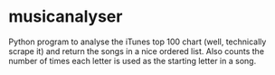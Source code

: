 musicanalyser
=============

Python program to analyse the iTunes top 100 chart (well, technically scrape it) and return the songs in a nice ordered list.
Also counts the number of times each letter is used as the starting letter in a song.